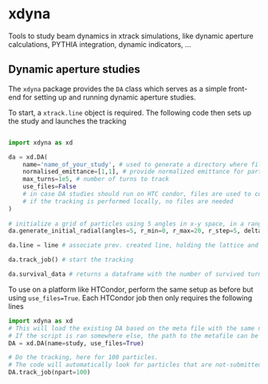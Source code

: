 # xdyna

Tools to study beam dynamics in xtrack simulations, like dynamic aperture calculations, PYTHIA integration, dynamic indicators, ...

## Dynamic aperture studies

The `xdyna` package provides the `DA` class which serves as a simple front-end for setting up and running dynamic aperture studies.

To start, a `xtrack.line` object is required.
The following code then sets up the study and launches the tracking

```python

import xdyna as xd

da = xd.DA(
    name='name_of_your_study', # used to generate a directory where files are stored
    normalised_emittance=[1,1], # provide normalized emittance for particle initialization in [m]
    max_turns=1e5, # number of turns to track
    use_files=False 
    # in case DA studies should run on HTC condor, files are used to collect the information
    # if the tracking is performed locally, no files are needed
)
    
# initialize a grid of particles using 5 angles in x-y space, in a range from 0 to 20 sigmas in steps of 5 sigma.
da.generate_initial_radial(angles=5, r_min=0, r_max=20, r_step=5, delta=0.) 

da.line = line # associate prev. created line, holding the lattice and context, with DA object

da.track_job() # start the tracking

da.survival_data # returns a dataframe with the number of survived turns for the initial position of each particle

```

To use on a platform like HTCondor, perform the same setup as before but using `use_files=True`.
Each HTCondor job then only requires the following lines

```python
import xdyna as xd
# This will load the existing DA based on the meta file with the same name found in the working directory.
# If the script is ran somewhere else, the path to the metafile can be passed with 'path=...'.
DA = xd.DA(name=study, use_files=True)

# Do the tracking, here for 100 particles.
# The code will automatically look for particles that are not-submitted yet and use these.
DA.track_job(npart=100)
```
